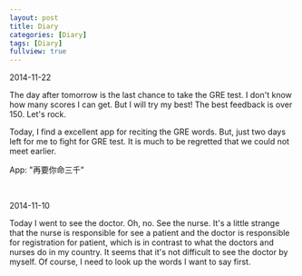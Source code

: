 ```yaml
---
layout: post
title: Diary 
categories: [Diary]
tags: [Diary]
fullview: true
---
```


2014-11-22

The day after tomorrow is the last chance to take the GRE test. I don't know how many scores I can get. But I will try my best! The best feedback is over 150. Let's rock.

Today, I find a excellent app for reciting the GRE words. But, just two days left for me to fight for GRE test. It is much to be regretted that we could not meet earlier.

App: "再要你命三千" 

<br />

2014-11-10

Today I went to see the doctor. Oh, no. See the nurse. It's a little strange that the nurse is responsible for see a patient and the doctor is responsible for registration for patient, which is in contrast to what the doctors and nurses do in my country.
It seems that it's not difficult to see the doctor by myself. Of course, I need to look up the words I want to say first. 

